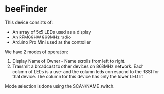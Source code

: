 # beeFinder

This device consists of:
- An array of 5x5 LEDs used as a display
- An RFM69HW 868MHz radio
- Arduino Pro Mini used as the controller

We have 2 modes of operation:
1) Display Name of Owner - Name scrolls from left to right.
2) Transmit a broadcast to other devices on 868MHz network.  Each column of LEDs is a user and the column leds correspond to the RSSI for that device.  The column for this device has only the lower LED lit

Mode selection is done using the SCAN/NAME switch.
